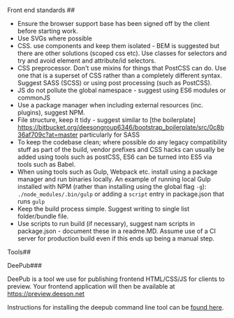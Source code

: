 Front end standards ##

- Ensure the browser support base has been signed off by the client before starting work.
- Use SVGs where possible
- CSS. use components and keep them isolated - BEM is suggested but there are other solutions (scoped css etc). Use classes for selectors and try and avoid element and attribute/id selectors.
- CSS preprocessor. Don't use mixins for things that PostCSS can do. Use one that is a superset of CSS rather than a completely different syntax. Suggest SASS (SCSS) or using post processing (such as PostCSS).
- JS do not pollute the global namespace - suggest using ES6 modules or commonJS
- Use a package manager when including external resources (inc. plugins), suggest NPM.
- File structure, keep it tidy - suggest similar to [the boilerplate] https://bitbucket.org/deesongroup6346/bootstrap_boilerplate/src/0c8b36af709c?at=master particularly for SASS
- To keep the codebase clean; where possible do any legacy compatibility stuff as part of the build, vendor prefixes and CSS hacks can usually be added using tools such as postCSS, ES6 can be turned into ES5 via tools such as Babel. 
- When using tools such as Gulp, Webpack etc. install using a package manager and run binaries locally. An example of running local Gulp installed with NPM (rather than installing using the global flag `-g`): `./node_modules/.bin/gulp` or adding a `script` entry in package.json that runs `gulp`
- Keep the build process simple. Suggest writing to single list folder/bundle file.
- Use scripts to run build (if necessary), suggest nam scripts in package.json - document these in a readme.MD. Assume use of a CI server for production build even if this ends up being a manual step.

Tools##

DeePub###

DeePub is a tool we use for publishing frontend HTML/CSS/JS for clients to preview.
Your frontend application will then be available at https://preview.deeson.net

Instructions for installing the deepub command line tool can be [found here](https://bitbucket.org/deesongroup6346/deepub).
